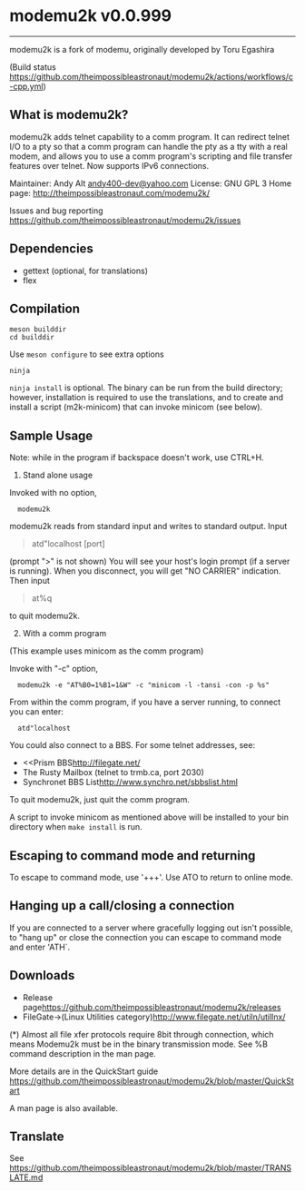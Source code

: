 # modemu2k v0.0.999
-------------------

modemu2k is a fork of modemu, originally developed by Toru Egashira

(Build status
<https://github.com/theimpossibleastronaut/modemu2k/actions/workflows/c-cpp.yml>)


What is modemu2k?
----------------

modemu2k adds telnet capability to a comm program. It can redirect
telnet I/O to a pty so that a comm program can handle the pty as a tty
with a real modem, and allows you to use a comm program's scripting
and file transfer features over telnet. Now supports IPv6 connections.

Maintainer: Andy Alt <andy400-dev@yahoo.com>
License: GNU GPL 3
Home page: <http://theimpossibleastronaut.com/modemu2k/>

Issues and bug reporting
<https://github.com/theimpossibleastronaut/modemu2k/issues>

Dependencies
------------

  * gettext (optional, for translations)
  * flex


Compilation
-----------

    meson builddir
    cd builddir

Use `meson configure` to see extra options

    ninja


`ninja install` is optional. The binary can be run from the build
directory; however, installation is required to use the translations,
and to create and install a script (m2k-minicom) that can invoke
minicom (see below).


Sample Usage
------------

Note: while in the program if backspace doesn't work, use CTRL+H.

1) Stand alone usage

  Invoked with no option,

      modemu2k

  modemu2k reads from standard input and writes to standard output.
  Input

  > atd"localhost [port]

  (prompt ">" is not shown) You will see your host's login prompt
  (if a server is running). When you disconnect, you will get "NO
  CARRIER" indication. Then input

  > at%q

  to quit modemu2k.

2) With a comm program

  (This example uses minicom as the comm program)

  Invoke with "-c" option,

      modemu2k -e "AT%B0=1%B1=1&W" -c "minicom -l -tansi -con -p %s"

  From within the comm program, if you have a server running, to
  connect you can enter:

      atd"localhost

  You could also connect to a BBS. For some telnet addresses, see:

  * <<Prism BBS<http://filegate.net/>
  * The Rusty Mailbox (telnet to trmb.ca, port 2030)
  * Synchronet BBS List<http://www.synchro.net/sbbslist.html>

  To quit modemu2k, just quit the comm program.

  A script to invoke minicom as mentioned above will be installed to
  your bin directory when `make install` is run.

Escaping to command mode and returning
--------------------------------------

To escape to command mode, use '+++'. Use ATO to return to online mode.


Hanging up a call/closing a connection
------------------------------------

If you are connected to a server where gracefully logging out isn't
possible, to "hang up" or close the connection you can escape to command
mode and enter 'ATH`.


Downloads
---------

* Release page<https://github.com/theimpossibleastronaut/modemu2k/releases>
* FileGate->(Linux Utilities category)<http://www.filegate.net/utiln/utillnx/>

(*) Almost all file xfer protocols require 8bit through connection,
which means Modemu2k must be in the binary transmission mode.  See %B
command description in the man page.

More details are in the QuickStart guide
<https://github.com/theimpossibleastronaut/modemu2k/blob/master/QuickStart>

A man page is also available.

Translate
---------

See <https://github.com/theimpossibleastronaut/modemu2k/blob/master/TRANSLATE.md>

